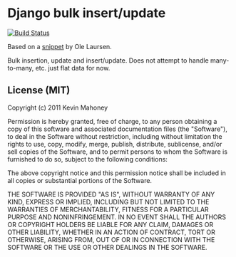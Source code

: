 # Django bulk insert/update

[![Build Status](https://travis-ci.org/axado/django-bulk.svg)](https://travis-ci.org/axado/django-bulk)

Based on a [snippet](http://people.iola.dk/olau/python/bulkops.py) by Ole Laursen.

Bulk insertion, update and insert/update. Does not attempt to handle many-to-many, etc. just flat data for now.


## License (MIT)

Copyright (c) 2011 Kevin Mahoney

Permission is hereby granted, free of charge, to any person obtaining a copy of this software and associated documentation files (the "Software"), to deal in the Software without restriction, including without limitation the rights to use, copy, modify, merge, publish, distribute, sublicense, and/or sell copies of the Software, and to permit persons to whom the Software is furnished to do so, subject to the following conditions:

The above copyright notice and this permission notice shall be included in all copies or substantial portions of the Software.

THE SOFTWARE IS PROVIDED "AS IS", WITHOUT WARRANTY OF ANY KIND, EXPRESS OR IMPLIED, INCLUDING BUT NOT LIMITED TO THE WARRANTIES OF MERCHANTABILITY, FITNESS FOR A PARTICULAR PURPOSE AND NONINFRINGEMENT. IN NO EVENT SHALL THE AUTHORS OR COPYRIGHT HOLDERS BE LIABLE FOR ANY CLAIM, DAMAGES OR OTHER LIABILITY, WHETHER IN AN ACTION OF CONTRACT, TORT OR OTHERWISE, ARISING FROM, OUT OF OR IN CONNECTION WITH THE SOFTWARE OR THE USE OR OTHER DEALINGS IN THE SOFTWARE.
